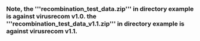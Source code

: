 ### Note, the '''recombination_test_data.zip''' in directory example is against virusrecom v1.0. the '''recombination_test_data_v1.1.zip''' in directory example is against virusrecom v1.1.


